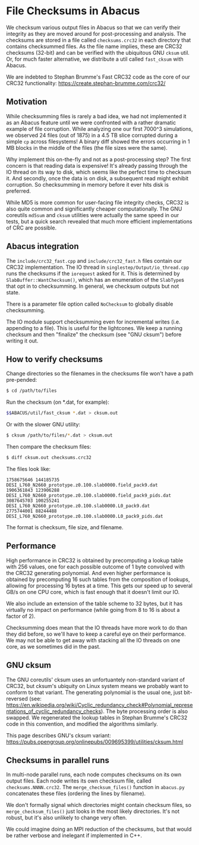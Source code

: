 # File Checksums in Abacus

We checksum various output files in Abacus so that we can verify their integrity
as they are moved around for post-processing and analysis.  The checksums are
stored in a file called `checksums.crc32` in each directory that contains checksummed
files.  As the file name implies, these are CRC32 checksums (32-bit) and can be
verified with the ubiquitous GNU `cksum` util.  Or, for much faster alternative,
we distribute a util called `fast_cksum` with Abacus.

We are indebted to Stephan Brumme's Fast CRC32 code as the core of our CRC32
functionality: https://create.stephan-brumme.com/crc32/


## Motivation
While checksumming files is rarely a bad idea, we had not implemented it as an
Abacus feature until we were confronted with a rather dramatic example of file
corruption.  While analyzing one our first 7000^3 simulations, we observed 24 files
(out of 1875) in a 4.5 TB slice corrupted during a simple `cp` across filesystems!
A binary diff showed the errors occurring in 1 MB blocks in the middle of the files
(the file sizes were the same).

Why implement this on-the-fly and not as a post-processing step?  The first concern
is that reading data is expensive!  It's already passing through the IO thread
on its way to disk, which seems like the perfect time to checksum it.  And secondly,
once the data is on disk, a subsequent read might exhibit corruption.  So checksumming
in memory before it ever hits disk is preferred.

While MD5 is more common for user-facing file integrity checks, CRC32 is also quite
common and significantly cheaper computationally.  The GNU coreutils `md5sum` and
`cksum` utilities were actually the same speed in our tests, but a quick search
revealed that much more efficient implementations of CRC are possible.


## Abacus integration
The `include/crc32_fast.cpp` and `include/crc32_fast.h` files contain our CRC32
implementation.  The IO thread in `singlestep/Output/io_thread.cpp` runs the
checksums if the `iorequest` asked for it.  This is determined by `SlabBuffer::WantChecksum()`,
which has an enumeration of the `SlabType`s that opt in to checksumming.  In general,
we checksum outputs but not state.

There is a parameter file option called `NoChecksum` to globally disable checksumming.

The IO module support checksumming even for incremental writes (i.e. appending to a file).
This is useful for the lightcones.  We keep a running checksum and then "finalize" the
checksum (see "GNU cksum") before writing it out.

## How to verify checksums

Change directories so the filenames in the checksums file won't have a path pre-pended:
```bash
$ cd /path/to/files
```

Run the checksum (on \*.dat, for example):
```bash
$$ABACUS/util/fast_cksum *.dat > cksum.out
```
Or with the slower GNU utility:
```bash
$ cksum /path/to/files/*.dat > cksum.out
```

Then compare the checksum files:
```bash
$ diff cksum.out checksums.crc32
```

The files look like:
```
1758675646 144185735 DESI_L760_N2660_prototype.z0.100.slab0000.field_pack9.dat
1906361843 123906288 DESI_L760_N2660_prototype.z0.100.slab0000.field_pack9_pids.dat
3087645703 100255241 DESI_L760_N2660_prototype.z0.100.slab0000.L0_pack9.dat
2775744001 88244488 DESI_L760_N2660_prototype.z0.100.slab0000.L0_pack9_pids.dat
```

The format is checksum, file size, and filename.

## Performance
High performance in CRC32 is obtained by precomputing a lookup table with 256 values,
one for each possible outcome of 1 byte convolved with the CRC32 generating polynomial.
And even higher performance is obtained by precomputing 16 such tables from the
composition of lookups, allowing for processing 16 bytes at a time.  This gets our
speed up to several GB/s on one CPU core, which is fast enough that it doesn't limit
our IO.

We also include an extension of the table scheme to 32 bytes, but it has virtually no
impact on performance (while going from 8 to 16 is about a factor of 2).

Checksumming does mean that the IO threads have more work to do than they did before,
so we'll have to keep a careful eye on their performance.  We may not be able to get
away with stacking all the IO threads on one core, as we sometimes did in the past.

## GNU cksum
The GNU coreutils' cksum uses an unfortuantely non-standard variant of CRC32, but cksum's
ubiquity on Linux system means we probably want to conform to that variant.  The generating
polynomial is the usual one, just bit-reversed (see: https://en.wikipedia.org/wiki/Cyclic_redundancy_check#Polynomial_representations_of_cyclic_redundancy_checks).  The byte processing order is also swapped.  We regenerated the lookup
tables in Stephan Brumme's CRC32 code in this convention, and modified the algorithms
similarly.

This page describes GNU's cksum variant: https://pubs.opengroup.org/onlinepubs/009695399/utilities/cksum.html

## Checksums in parallel runs
In multi-node parallel runs, each node computes checksums on its own output files.  Each node
writes its own checksum file, called `checksums.NNNN.crc32`.  The `merge_checksum_files()`
function in `abacus.py` concatenates these files (ordering the lines by filename).

We don't formally signal which directories might contain checksum files, so `merge_checksum_files()`
just looks in the most likely directories.  It's not robust, but it's also unlikely to change
very often.

We could imagine doing an MPI reduction of the checksums, but that would be rather verbose
and inelegant if implemented in C++.
